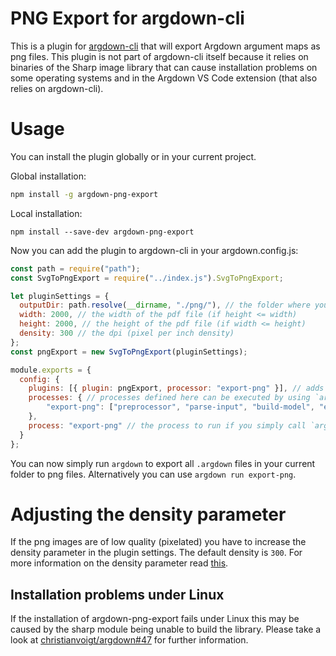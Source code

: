 # PNG Export for argdown-cli

This is a plugin for [argdown-cli](https://github.com/christianvoigt/argdown-cli) that will export Argdown argument maps as png files. This plugin is not part of argdown-cli itself because it relies on binaries of the Sharp image library that can cause installation problems on some operating systems and in the Argdown VS Code extension (that also relies on argdown-cli).

# Usage

You can install the plugin globally or in your current project.

Global installation:

```bash
npm install -g argdown-png-export
```

Local installation:

```
npm install --save-dev argdown-png-export
```

Now you can add the plugin to argdown-cli in your argdown.config.js:

```Javascript
const path = require("path");
const SvgToPngExport = require("../index.js").SvgToPngExport;

let pluginSettings = {
  outputDir: path.resolve(__dirname, "./png/"), // the folder where you want to store your png files
  width: 2000, // the width of the pdf file (if height <= width)
  height: 2000, // the height of the pdf file (if width <= height)
  density: 300 // the dpi (pixel per inch density)
};
const pngExport = new SvgToPngExport(pluginSettings);

module.exports = {
  config: {
    plugins: [{ plugin: pngExport, processor: "export-png" }], // adds our plugin to the processor 'export-png'
    processes: { // processes defined here can be executed by using `argdown run [processName]`
        "export-png": ["preprocessor", "parse-input", "build-model", "export-dot", "export-svg", "export-png"]
    },
    process: "export-png" // the process to run if you simply call `argdown`
  }
};
```

You can now simply run `argdown` to export all `.argdown` files in your current folder to png files.
Alternatively you can use `argdown run export-png`.

# Adjusting the density parameter

If the png images are of low quality (pixelated) you have to increase the density parameter in the plugin settings. The default density is `300`. For more information on the density parameter read [this](https://github.com/lovell/sharp/issues/729).

## Installation problems under Linux

If the installation of argdown-png-export fails under Linux this may be caused by the sharp module being unable to build the library. Please take a look at [christianvoigt/argdown#47](https://github.com/christianvoigt/argdown/issues/47) for further information.

